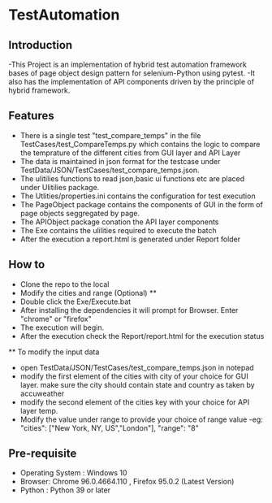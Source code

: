 # TestAutomation

## Introduction
-This Project is an implementation of hybrid test automation framework bases of page object design pattern for selenium-Python using pytest.
-It also has the implementation of API components driven by the principle of hybrid framework.

## Features
- There is a single test "test_compare_temps" in the file TestCases/test_CompareTemps.py which contains the logic to compare the temprature of the different cities from GUI layer and API Layer
- The data is maintained in json format for the testcase under TestData/JSON/TestCases/test_compare_temps.json.
- The ulitilies functions to read json,basic ui functions etc are placed under Ulitilies package.
- The Utlities/properties.ini contains the configuration for test execution
- The PageObject package contains the components of GUI in the form of page objects seggregated by page.
- The APIObject package conation the API layer components
- The Exe contains the ulilities required to execute the batch
- After the execution a report.html is generated under Report folder

## How to

- Clone the repo to the local
- Modify the cities and range (Optional) **
- Double click the Exe/Execute.bat
- After installing the dependencies it will prompt for Browser. Enter "chrome" or "firefox"
- The execution will begin.
- After the execution check the Report/report.html for the execution status



** To modify the input data 
- open TestData/JSON/TestCases/test_compare_temps.json in notepad
 - modify the first element of the cities with city of your choice for GUI layer. make sure the city should contain state and country as taken by accuweather
 - modify the second element of the cities key with your choice for API layer temp.
 - Modify the value under range to provide your choice of range value
 -eg:
      "cities": ["New York, NY, US","London"],
      "range": "8"

## Pre-requisite

- Operating System : Windows 10
- Browser: Chrome 96.0.4664.110 , Firefox 95.0.2  (Latest Version)
- Python : Python 39 or later



